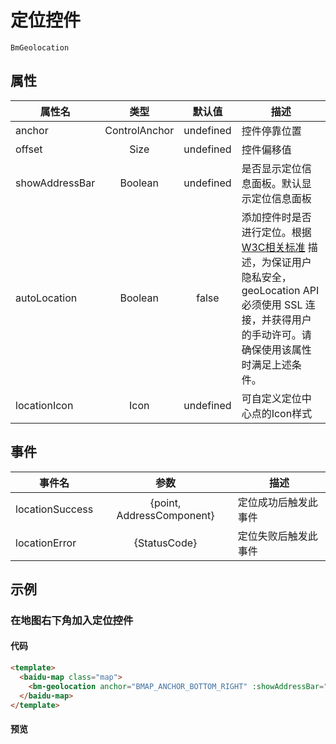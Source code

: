 # 定位控件

`BmGeolocation`

## 属性

|属性名|类型|默认值|描述|
|------|:---:|:---:|----|
|anchor|ControlAnchor|undefined|控件停靠位置|
|offset|Size|undefined|控件偏移值|
|showAddressBar|Boolean|undefined|是否显示定位信息面板。默认显示定位信息面板|
|autoLocation|Boolean|false|添加控件时是否进行定位。根据 [W3C相关标准](https://www.w3.org/TR/geolocation-API/#privacy_for_uas) 描述，为保证用户隐私安全，geoLocation API 必须使用 SSL 连接，并获得用户的手动许可。请确保使用该属性时满足上述条件。|
|locationIcon|Icon|undefined|可自定义定位中心点的Icon样式|

## 事件
|事件名|参数|描述|
|------|:---:|----|
|locationSuccess|{point, AddressComponent}|定位成功后触发此事件|
|locationError|{StatusCode}|定位失败后触发此事件|

## 示例

### 在地图右下角加入定位控件

#### 代码

```html
<template>
  <baidu-map class="map">
    <bm-geolocation anchor="BMAP_ANCHOR_BOTTOM_RIGHT" :showAddressBar="true" :autoLocation="true"/>
  </baidu-map>
</template>
```

#### 预览

<doc-preview>
  <baidu-map slot="map" class="map">
    <bm-geolocation anchor="BMAP_ANCHOR_BOTTOM_RIGHT" :showAddressBar="true" :autoLocation="true"/>
  </baidu-map>
</doc-preview>
